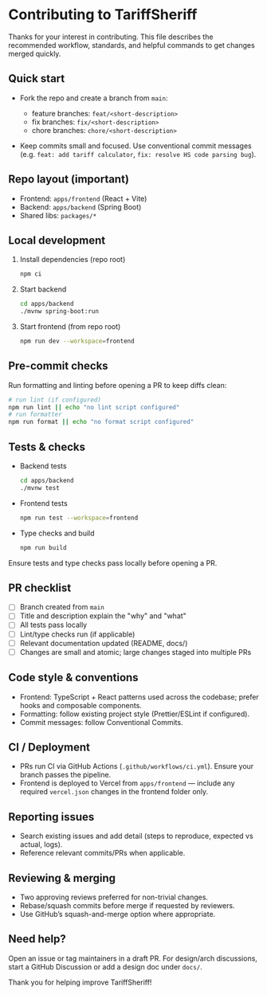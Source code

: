 # Contributing to TariffSheriff

Thanks for your interest in contributing. This file describes the recommended workflow, standards, and helpful commands to get changes merged quickly.

## Quick start
- Fork the repo and create a branch from `main`:
  - feature branches: `feat/<short-description>`
  - fix branches: `fix/<short-description>`
  - chore branches: `chore/<short-description>`

- Keep commits small and focused. Use conventional commit messages (e.g. `feat: add tariff calculator`, `fix: resolve HS code parsing bug`).

## Repo layout (important)
- Frontend: `apps/frontend` (React + Vite)
- Backend: `apps/backend` (Spring Boot)
- Shared libs: `packages/*`

## Local development
1. Install dependencies (repo root)
   ```bash
   npm ci
   ```
2. Start backend
   ```bash
   cd apps/backend
   ./mvnw spring-boot:run
   ```
3. Start frontend (from repo root)
   ```bash
   npm run dev --workspace=frontend
   ```

## Pre-commit checks

Run formatting and linting before opening a PR to keep diffs clean:

```bash
# run lint (if configured)
npm run lint || echo "no lint script configured"
# run formatter
npm run format || echo "no format script configured"
```

## Tests & checks
- Backend tests
  ```bash
  cd apps/backend
  ./mvnw test
  ```
- Frontend tests
  ```bash
  npm run test --workspace=frontend
  ```
- Type checks and build
  ```bash
  npm run build
  ```
Ensure tests and type checks pass locally before opening a PR.

## PR checklist
- [ ] Branch created from `main`
- [ ] Title and description explain the "why" and "what"
- [ ] All tests pass locally
- [ ] Lint/type checks run (if applicable)
- [ ] Relevant documentation updated (README, docs/)
- [ ] Changes are small and atomic; large changes staged into multiple PRs

## Code style & conventions
- Frontend: TypeScript + React patterns used across the codebase; prefer hooks and composable components.
- Formatting: follow existing project style (Prettier/ESLint if configured).
- Commit messages: follow Conventional Commits.

## CI / Deployment
- PRs run CI via GitHub Actions (`.github/workflows/ci.yml`). Ensure your branch passes the pipeline.
- Frontend is deployed to Vercel from `apps/frontend` — include any required `vercel.json` changes in the frontend folder only.

## Reporting issues
- Search existing issues and add detail (steps to reproduce, expected vs actual, logs).
- Reference relevant commits/PRs when applicable.

## Reviewing & merging
- Two approving reviews preferred for non-trivial changes.
- Rebase/squash commits before merge if requested by reviewers.
- Use GitHub’s squash-and-merge option where appropriate.

## Need help?
Open an issue or tag maintainers in a draft PR. For design/arch discussions, start a GitHub Discussion or add a design doc under `docs/`.

Thank you for helping improve TariffSheriff!
